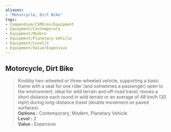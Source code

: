 ```yaml
---
aliases:
- "Motorcycle, Dirt Bike"
tags:
- Compendium/CSRD/en/Equipment
- Equipment/Contemporary
- Equipment/Modern
- Equipment/Planetary-Vehicle
- Equipment/Level/2
- Equipment/Value/Expensive
---
```


  
## Motorcycle, Dirt Bike  
  
>Knobby two-wheeled or three-wheeled vehicle, supporting a basic frame with a seat for one rider (and sometimes a passenger) open to the environment, ideal for wild terrain and off-road travel; moves a short distance each round in wild terrain or an average of 48 km/h (30 mph) during long-distance travel (double movement on paved surfaces).  
> **Options :** Contemporary, Modern, Planetary Vehicle  
> **Level :** 2  
> **Value :** Expensive